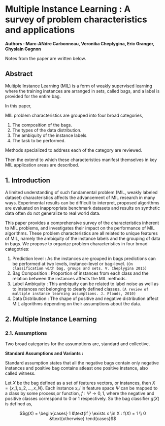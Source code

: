 # Multiple Instance Learning : A survey of problem characteristics and applications

<b>Authors : Marc-ANdre Carbonneau, Veronika Cheplygina, Eric Granger, Ghyslain Gagnon</b>

Notes from the paper are written below.

## Abstract

Multiple Instance Learning (MIL) is a form of weakly supervised learning where the training instances are arranged in sets, called bags, and a label is provided for the entire bag.

In this paper,

MIL problem characteristics are grouped into four broad categories,

1. The composition of the bags.
2. The types of the data distribution.
3. The ambiquity of the instance labels.
4. The task to be performed.

Methods specialized to address each of the category are reviewed.

Then the extend to which these characteristics manifest themselves in key MIL application areas are described.

## 1. Introduction

A limited understanding of such fundamental problem (MIL, weakly labeled dataset) characteristics affects the advancement of MIL research in many ways. Experimental results can be difficult to interpret, proposed algorithms are evaluated on inappropriate benchmark datasets and results on synthetic data often do not generalize to real world data.

This paper provides a comprehensive survey of the characteristics inherent to MIL problems, and investigates their impact on the performance of MIL algorithms. These problem characteristics are all related to unique features of MIL, namely the ambiquity of the instance labels and the grouping of data in bags. We propose to organize problem characteristics in four broad categotries:

1. Prediction level : As the instances are grouped in bags predictions can be performed at two levels, instance-level or bag-level. `(On classification with bag, groups and sets. V. Cheplygina 2015)`
2. Bag Composition : Proportion of instances from each class and the relation between the instances affects the MIL methods.
3. Label Ambiquity : This ambiquity can be related to label noise as well as to instances not belonging to clearly defined classes. `(A review of multiple instance learning assumptions. J. Flouds, 2010)`
4. Data Distribution : The shape of positive and negative distribution affect MIL algorithms depending on their assumptions about the data.

## 2. Multiple Instance Learning

### 2.1. Assumptions

Two broad categories for the assumptions are, standard and collective.

<b> Standard Assumptions and Variants : </b>

Standard assumption states that all the negative bags contain only negative instances and positive bag contains atleast one positive instance, also called witness.

Let $`X`$ be the bag defined as a set of features vectors, or instances, then $`X = \{x\_1, x\_2, ... , x\_N\}`$. Each instance $`x\_i`$ in feature space $`\Psi`$ can be mapped to a class by some process,or function, $`f : \Psi \rightarrow {0,1}`$, where the negative and positive classes correspond to 0 or 1 respectively. So the bag classifier $`g(X)`$ is defined as,

```math
g(X) = \begin{cases}
1 &\text{if } \exists x \in X : f(X) = 1 \\
0 &\text{otherwise}
\end{cases}
```

